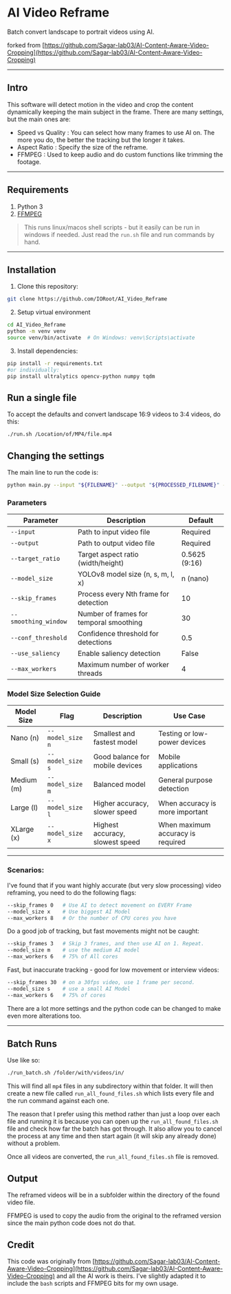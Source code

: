 # AI Video Reframe

Batch convert landscape to portrait videos using AI.

forked from [https://github.com/Sagar-lab03/AI-Content-Aware-Video-Cropping](https://github.com/Sagar-lab03/AI-Content-Aware-Video-Cropping)

---

## Intro

This software will detect motion in the video and crop the content dynamically keeping the main subject in the frame.
There are many settings, but the main ones are:
- Speed vs Quality : You can select how many frames to use AI on. The more you do, the better the tracking but the longer it takes.
- Aspect Ratio : Specify the size of the reframe.
- FFMPEG : Used to keep audio and do custom functions like trimming the footage.

---

## Requirements
1. Python 3
2. [FFMPEG](https://github.com/FFmpeg/FFmpeg)

> This runs linux/macos shell scripts - but it easily can be run in windows if needed. Just read the `run.sh` file and run commands by hand.

---

## Installation

1. Clone this repository:
```bash
git clone https://github.com/IORoot/AI_Video_Reframe
```

2. Setup virtual environment
```bash
cd AI_Video_Reframe
python -m venv venv
source venv/bin/activate  # On Windows: venv\Scripts\activate
```

3. Install dependencies:
```bash
pip install -r requirements.txt
#or individually:
pip install ultralytics opencv-python numpy tqdm
```

## Run a single file

To accept the defaults and convert landscape 16:9 videos to 3:4 videos, do this:
```bash
./run.sh /Location/of/MP4/file.mp4
```

## Changing the settings

The main line to run the code is:
```bash
python main.py --input "${FILENAME}" --output "${PROCESSED_FILENAME}" --model_size m --skip_frames 3 --smoothing_window 30 --conf_threshold 0.5 --use_saliency --max_workers 6 --target_ratio 0.75
```

### Parameters

| Parameter | Description | Default |
|-----------|-------------|---------|
| `--input` | Path to input video file | Required |
| `--output` | Path to output video file | Required |
| `--target_ratio` | Target aspect ratio (width/height) | 0.5625 (9:16) |
| `--model_size` | YOLOv8 model size (n, s, m, l, x) | n (nano) |
| `--skip_frames` | Process every Nth frame for detection | 10 |
| `--smoothing_window` | Number of frames for temporal smoothing | 30 |
| `--conf_threshold` | Confidence threshold for detections | 0.5 |
| `--use_saliency` | Enable saliency detection | False |
| `--max_workers` | Maximum number of worker threads | 4 |

### Model Size Selection Guide

| Model Size | Flag | Description | Use Case |
|------------|------|-------------|----------|
| Nano (n) | `--model_size n` | Smallest and fastest model | Testing or low-power devices |
| Small (s) | `--model_size s` | Good balance for mobile devices | Mobile applications |
| Medium (m) | `--model_size m` | Balanced model | General purpose detection |
| Large (l) | `--model_size l` | Higher accuracy, slower speed | When accuracy is more important |
| XLarge (x) | `--model_size x` | Highest accuracy, slowest speed | When maximum accuracy is required |


---

### Scenarios:

I've found that if you want highly accurate (but very slow processing) video reframing, you need to do the following flags:
```bash
--skip_frames 0   # Use AI to detect movement on EVERY Frame
--model_size x    # Use biggest AI Model
--max_workers 8   # Or the number of CPU cores you have
```

Do a good job of tracking, but fast movements might not be caught:
```bash
--skip_frames 3   # Skip 3 frames, and then use AI on 1. Repeat.
--model_size m    # use the medium AI model
--max_workers 6   # 75% of All cores
```

Fast, but inaccurate tracking - good for low movement or interview videos:
```bash
--skip_frames 30  # on a 30fps video, use 1 frame per second.
--model_size s    # use a small AI Model
--max_workers 6   # 75% of cores
```

There are a lot more settings and the python code can be changed to make even more alterations too.

---

## Batch Runs

Use like so:

```bash
./run_batch.sh /folder/with/videos/in/ 
```

This will find all `mp4` files in any subdirectory within that folder. It will then create a new file
called `run_all_found_files.sh` which lists every file and the run command against each one. 

The reason that I prefer using this method rather than just a loop over each file and running it is
because you can open up the `run_all_found_files.sh` file and check how far the batch has got through.
It also allow you to cancel the process at any time and then start again (it will skip any already done)
without a problem.

Once all videos are converted, the `run_all_found_files.sh` file is removed.


## Output

The reframed videos will be in a subfolder within the directory of the found video file.

FFMPEG is used to copy the audio from the original to the reframed version since the main
python code does not do that.


## Credit

This code was originally from [https://github.com/Sagar-lab03/AI-Content-Aware-Video-Cropping](https://github.com/Sagar-lab03/AI-Content-Aware-Video-Cropping) and all the AI work is theirs.
I've slightly adapted it to include the `bash` scripts and FFMPEG bits for my own usage.
